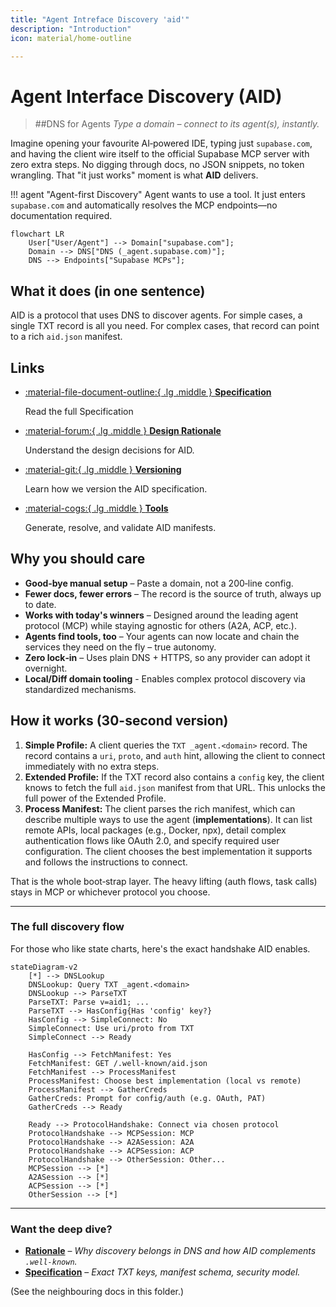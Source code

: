```yaml
---
title: "Agent Intreface Discovery 'aid'"
description: "Introduction"
icon: material/home-outline

---
```


# Agent Interface Discovery (AID) 

> ##DNS for Agents
> *Type a domain – connect to its agent(s), instantly.*

Imagine opening your favourite AI‑powered IDE, typing just `supabase.com`, and having the client wire itself to the official Supabase MCP server with zero extra steps. No digging through docs, no JSON snippets, no token wrangling. That "it just works" moment is what **AID** delivers.

!!! agent "Agent-first Discovery"
    Agent wants to use a tool. It just enters `supabase.com` and automatically resolves the MCP endpoints—no documentation required.

```mermaid
flowchart LR
    User["User/Agent"] --> Domain["supabase.com"];
    Domain --> DNS["DNS (_agent.supabase.com)"];
    DNS --> Endpoints["Supabase MCPs"];
```

## What it does (in one sentence)

AID is a protocol that uses DNS to discover agents. For simple cases, a single TXT record is all you need. For complex cases, that record can point to a rich `aid.json` manifest.

## Links

<div class="grid cards" markdown>

-   [:material-file-document-outline:{ .lg .middle } __Specification__](v1/specification.md)

    Read the full Specification

-   [:material-forum:{ .lg .middle } __Design Rationale__](rationale.md)

    Understand the design decisions for AID.

-   [:material-git:{ .lg .middle } __Versioning__](versioning.md)

    Learn how we version the AID specification.

-   [:material-cogs:{ .lg .middle } __Tools__](generator.md)

    Generate, resolve, and validate AID manifests.

</div>

## Why you should care

* **Good‑bye manual setup** – Paste a domain, not a 200‑line config.
* **Fewer docs, fewer errors** – The record is the source of truth, always up to date.
* **Works with today's winners** – Designed around the leading agent protocol (MCP) while staying agnostic for others (A2A, ACP, etc.).
* **Agents find tools, too** – Your agents can now locate and chain the services they need on the fly – true autonomy.
* **Zero lock‑in** – Uses plain DNS + HTTPS, so any provider can adopt it overnight.
* **Local/Diff domain tooling** - Enables complex protocol discovery via standardized mechanisms.

## How it works (30-second version)

1. **Simple Profile:** A client queries the `TXT _agent.<domain>` record. The record contains a `uri`, `proto`, and `auth` hint, allowing the client to connect immediately with no extra steps.
2. **Extended Profile:** If the TXT record also contains a `config` key, the client knows to fetch the full `aid.json` manifest from that URL. This unlocks the full power of the Extended Profile.
3. **Process Manifest:** The client parses the rich manifest, which can describe multiple ways to use the agent (**implementations**). It can list remote APIs, local packages (e.g., Docker, npx), detail complex authentication flows like OAuth 2.0, and specify required user configuration. The client chooses the best implementation it supports and follows the instructions to connect.

That is the whole boot‑strap layer. The heavy lifting (auth flows, task calls) stays in MCP or whichever protocol you choose.

---

### The full discovery flow

For those who like state charts, here's the exact handshake AID enables.

```mermaid
stateDiagram-v2
    [*] --> DNSLookup
    DNSLookup: Query TXT _agent.<domain>
    DNSLookup --> ParseTXT
    ParseTXT: Parse v=aid1; ...
    ParseTXT --> HasConfig{Has 'config' key?}
    HasConfig --> SimpleConnect: No
    SimpleConnect: Use uri/proto from TXT
    SimpleConnect --> Ready

    HasConfig --> FetchManifest: Yes
    FetchManifest: GET /.well-known/aid.json
    FetchManifest --> ProcessManifest
    ProcessManifest: Choose best implementation (local vs remote)
    ProcessManifest --> GatherCreds
    GatherCreds: Prompt for config/auth (e.g. OAuth, PAT)
    GatherCreds --> Ready

    Ready --> ProtocolHandshake: Connect via chosen protocol
    ProtocolHandshake --> MCPSession: MCP
    ProtocolHandshake --> A2ASession: A2A
    ProtocolHandshake --> ACPSession: ACP
    ProtocolHandshake --> OtherSession: Other...
    MCPSession --> [*]
    A2ASession --> [*]
    ACPSession --> [*]
    OtherSession --> [*]
```

---

### Want the deep dive?

* [**Rationale**](rationale.md) – *Why discovery belongs in DNS and how AID complements `.well-known`.*
* [**Specification**](v1/specification.md) – *Exact TXT keys, manifest schema, security model.*

(See the neighbouring docs in this folder.)
